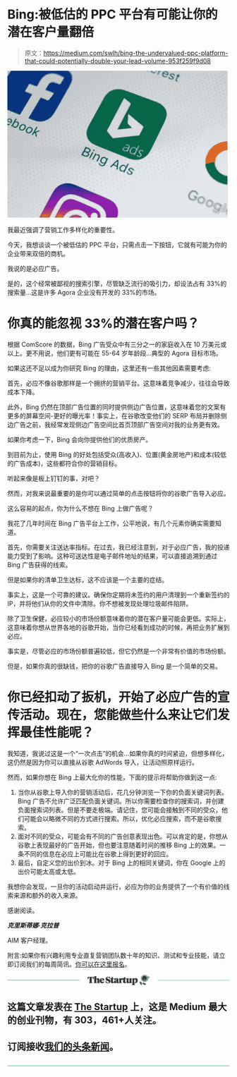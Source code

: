 # Bing:被低估的 PPC 平台有可能让你的潜在客户量翻倍

> 原文：<https://medium.com/swlh/bing-the-undervalued-ppc-platform-that-could-potentially-double-your-lead-volume-953f259f9d08>

![](img/188e4a327421da83d3f4335d28f4863d.png)

我最近强调了营销工作多样化的重要性。

今天，我想谈谈一个被低估的 PPC 平台，只需点击一下按钮，它就有可能为你的企业带来双倍的商机。

我说的是必应广告。

是的，这个经常被鄙视的搜索引擎，尽管缺乏流行的吸引力，却设法占有 33%的搜索量…这是许多 Agora 企业没有开发的 33%的市场。

# 你真的能忽视 33%的潜在客户吗？

根据 ComScore 的数据，Bing 广告受众中有三分之一的家庭收入在 10 万美元或以上。更不用说，他们更有可能在 55-64 岁年龄段…典型的 Agora 目标市场。

如果这还不足以成为你研究 Bing 的理由，这里还有一些其他因素需要考虑:

首先，必应不像谷歌那样是一个拥挤的营销平台。这意味着竞争减少，往往会导致成本下降。

此外，Bing 仍然在顶部广告位置的同时提供侧边广告位置，这意味着您的文案有更多的屏幕空间-更好的曝光率！事实上，在谷歌改变他们的 SERP 布局并删除侧边广告之前，我经常发现侧边广告空间比首页顶部广告空间对我的业务更有效。

如果你考虑一下，Bing 会向你提供他们的优质房产。

到目前为止，使用 Bing 的好处包括受众(高收入)、位置(黄金房地产)和成本(较低的广告成本)，这些都符合你的营销目标。

听起来像是板上钉钉的事，对吧？

然而，对我来说最重要的是你可以通过简单的点击按钮将你的谷歌广告导入必应。

这么容易的起点，你为什么不想在 Bing 上做广告呢？

我花了几年时间在 Bing 广告平台上工作，公平地说，有几个元素你确实需要知道。

首先，你需要关注送达率指标。在过去，我已经注意到，对于必应广告，我的投递能力受到了影响。这种可送达性是电子邮件地址的结果，可以直接追溯到通过 Bing 广告获得的线索。

但是如果你的清单卫生达标，这不应该是一个主要的症结。

事实上，这是一个可靠的建议。确保你定期将未签约的用户清理到一个重新签约的 IP，并将他们从你的文件中清除。你不想被发现处理垃圾邮件陷阱。

除了卫生保健，必应较小的市场份额意味着你的潜在客户量可能会更低。实际上，这意味着你想从世界各地的谷歌开始，当你已经看到成功的时候，再把业务扩展到必应。

事实是，尽管必应的市场份额普遍较低，但它仍然是一个非常有价值的市场份额。

但是，如果你真的很缺钱，把你的谷歌广告直接导入 Bing 是一个简单的交易。

# 你已经扣动了扳机，开始了必应广告的宣传活动。现在，您能做些什么来让它们发挥最佳性能呢？

我知道，我说过这是一个“一次点击”的机会…如果你真的时间紧迫，但想多样化，这仍然是因为你可以直接从谷歌 AdWords 导入，让活动照原样运行。

然而，如果你想在 Bing 上最大化你的性能，下面的提示将帮助你做到这一点:

1.  当你从谷歌上导入你的营销活动后，花几分钟浏览一下你的负面关键词列表。Bing 广告不允许广泛匹配负面关键词。所以你需要检查你的搜索词，并创建负面搜索词列表。但是不要走极端。请记住，您可能会接触到不同的受众，他们可能会以略微不同的方式进行搜索。所以，优化必应搜索，而不是谷歌搜索。
2.  面对不同的受众，可能会有不同的广告创意表现出色。可以肯定的是，你想从谷歌上表现最好的广告开始，但也要注意随着时间的推移 Bing 上的效果。一条不同的信息在必应上可能比在谷歌上得到更好的回应。
3.  最后，自定义您的出价到冰。对于 Bing 上的相同关键词，你在 Google 上的出价可能太高或太低。

我想你会发现，一旦你的活动启动并运行，必应为你的业务提供了一个有价值的线索来源和额外的收入来源。

感谢阅读。

***克里斯蒂娜·克拉普***

AIM 客户经理。

附言:如果你有兴趣利用专业直复营销团队数十年的知识、测试和专业技能，请立即订阅我们的每周简讯。[你可以在这里报名](https://readyfireaim.eu/free-ready-fire-aim-eletter/?utm_source=medium&utm_medium=ps&utm_campaign=bing)。

[![](img/308a8d84fb9b2fab43d66c117fcc4bb4.png)](https://medium.com/swlh)

## 这篇文章发表在 [The Startup](https://medium.com/swlh) 上，这是 Medium 最大的创业刊物，有 303，461+人关注。

## 订阅接收[我们的头条新闻](http://growthsupply.com/the-startup-newsletter/)。

[![](img/b0164736ea17a63403e660de5dedf91a.png)](https://medium.com/swlh)